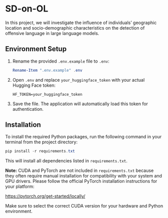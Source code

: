 # SD-on-OL
In this project, we will investigate the influence of individuals’ geographic location and socio-demographic characteristics on the detection of offensive language in large language models.

## Environment Setup

1. Rename the provided `.env.example` file to `.env`:
	```powershell
	Rename-Item ".env.example" .env
	```
2. Open `.env` and replace `your_huggingface_token` with your actual Hugging Face token:
	```
	HF_TOKEN=your_huggingface_token
	```
3. Save the file. The application will automatically load this token for authentication.

## Installation

To install the required Python packages, run the following command in your terminal from the project directory:

```powershell
pip install -r requirements.txt
```

This will install all dependencies listed in `requirements.txt`.

**Note:** CUDA and PyTorch are not included in `requirements.txt` because they often require manual installation for compatibility with your system and GPU drivers. Please follow the official PyTorch installation instructions for your platform:

https://pytorch.org/get-started/locally/

Make sure to select the correct CUDA version for your hardware and Python environment.
